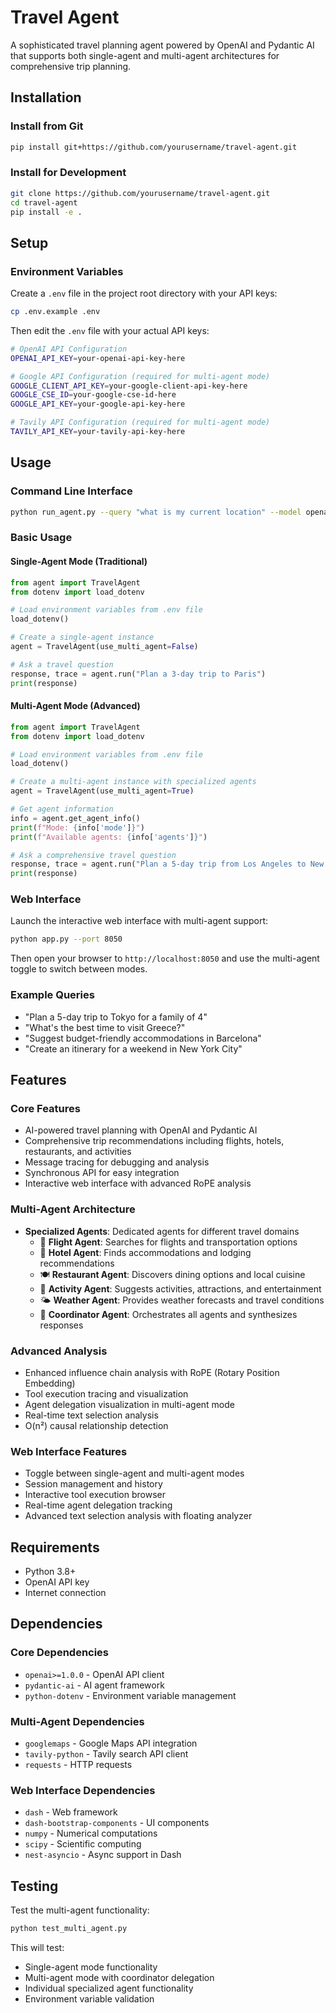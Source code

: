 # Travel Agent

A sophisticated travel planning agent powered by OpenAI and Pydantic AI that supports both single-agent and multi-agent architectures for comprehensive trip planning.

## Installation

### Install from Git

```bash
pip install git+https://github.com/yourusername/travel-agent.git
```

### Install for Development

```bash
git clone https://github.com/yourusername/travel-agent.git
cd travel-agent
pip install -e .
```

## Setup

### Environment Variables

Create a `.env` file in the project root directory with your API keys:

```bash
cp .env.example .env
```

Then edit the `.env` file with your actual API keys:

```bash
# OpenAI API Configuration
OPENAI_API_KEY=your-openai-api-key-here

# Google API Configuration (required for multi-agent mode)
GOOGLE_CLIENT_API_KEY=your-google-client-api-key-here
GOOGLE_CSE_ID=your-google-cse-id-here
GOOGLE_API_KEY=your-google-api-key-here

# Tavily API Configuration (required for multi-agent mode)
TAVILY_API_KEY=your-tavily-api-key-here
```


## Usage

### Command Line Interface

```bash
python run_agent.py --query "what is my current location" --model openai:gpt-4o --env .env
```

### Basic Usage

#### Single-Agent Mode (Traditional)
```python
from agent import TravelAgent
from dotenv import load_dotenv

# Load environment variables from .env file
load_dotenv()

# Create a single-agent instance
agent = TravelAgent(use_multi_agent=False)

# Ask a travel question
response, trace = agent.run("Plan a 3-day trip to Paris")
print(response)
```

#### Multi-Agent Mode (Advanced)
```python
from agent import TravelAgent
from dotenv import load_dotenv

# Load environment variables from .env file
load_dotenv()

# Create a multi-agent instance with specialized agents
agent = TravelAgent(use_multi_agent=True)

# Get agent information
info = agent.get_agent_info()
print(f"Mode: {info['mode']}")
print(f"Available agents: {info['agents']}")

# Ask a comprehensive travel question
response, trace = agent.run("Plan a 5-day trip from Los Angeles to New York including flights, hotels, restaurants, and activities")
print(response)
```

### Web Interface

Launch the interactive web interface with multi-agent support:

```bash
python app.py --port 8050
```

Then open your browser to `http://localhost:8050` and use the multi-agent toggle to switch between modes.

### Example Queries

- "Plan a 5-day trip to Tokyo for a family of 4"
- "What's the best time to visit Greece?"
- "Suggest budget-friendly accommodations in Barcelona"
- "Create an itinerary for a weekend in New York City"

## Features

### Core Features
- AI-powered travel planning with OpenAI and Pydantic AI
- Comprehensive trip recommendations including flights, hotels, restaurants, and activities
- Message tracing for debugging and analysis
- Synchronous API for easy integration
- Interactive web interface with advanced RoPE analysis

### Multi-Agent Architecture
- **Specialized Agents**: Dedicated agents for different travel domains
  - 🛫 **Flight Agent**: Searches for flights and transportation options
  - 🏨 **Hotel Agent**: Finds accommodations and lodging recommendations
  - 🍽️ **Restaurant Agent**: Discovers dining options and local cuisine
  - 🎯 **Activity Agent**: Suggests activities, attractions, and entertainment
  - 🌤️ **Weather Agent**: Provides weather forecasts and travel conditions
  - 🤖 **Coordinator Agent**: Orchestrates all agents and synthesizes responses

### Advanced Analysis
- Enhanced influence chain analysis with RoPE (Rotary Position Embedding)
- Tool execution tracing and visualization
- Agent delegation visualization in multi-agent mode
- Real-time text selection analysis
- O(n²) causal relationship detection

### Web Interface Features
- Toggle between single-agent and multi-agent modes
- Session management and history
- Interactive tool execution browser
- Real-time agent delegation tracking
- Advanced text selection analysis with floating analyzer

## Requirements

- Python 3.8+
- OpenAI API key
- Internet connection

## Dependencies

### Core Dependencies
- `openai>=1.0.0` - OpenAI API client
- `pydantic-ai` - AI agent framework
- `python-dotenv` - Environment variable management

### Multi-Agent Dependencies
- `googlemaps` - Google Maps API integration
- `tavily-python` - Tavily search API client
- `requests` - HTTP requests

### Web Interface Dependencies
- `dash` - Web framework
- `dash-bootstrap-components` - UI components
- `numpy` - Numerical computations
- `scipy` - Scientific computing
- `nest-asyncio` - Async support in Dash

## Testing

Test the multi-agent functionality:

```bash
python test_multi_agent.py
```

This will test:
- Single-agent mode functionality
- Multi-agent mode with coordinator delegation
- Individual specialized agent functionality
- Environment variable validation